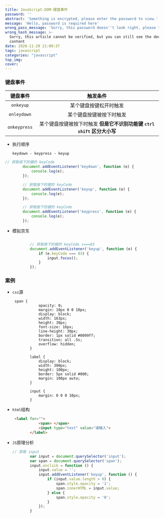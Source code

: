 ```yaml
---
title: JavaScript-DOM-键盘事件
password: ''
abstract: 'Something is encrypted, please enter the password to view.'
message: 'Hello, password is required here'
wrong_pass_message: 'Sorry, this password doesn''t look right, please try again.'
wrong_hash_message: >-
  Sorry, this article cannot be verified, but you can still see the decrypted
  content
date: 2020-11-29 21:09:37
tags: javascript
categories: "javascript"
top_img:
cover:
---
```


###  键盘事件

|   键盘事件   |                           触发条件                           |
| :----------: | :----------------------------------------------------------: |
|  `onkeyup`   |                    某个键盘按键松开时触发                    |
| `onleydown`  |                   某个键盘按键被按下时触发                   |
| `onkeypress` | 某个键盘按键被按下时触发 **但是它不识别功能键 `ctrl shift` 区分大小写** |

+ 执行顺序

  `keydown - keypress - keyup`

```javascript
// 获取按下的键的 keyCode
        document.addEventListener('keydown', function (e) {
            console.log(e);
        });

        // 获取按下的键的 keyCode
        document.addEventListener('keyup', function (e) {
            console.log(e);
        });

        // 获取按下的键的 keyCode
        document.addEventListener('keypress', function (e) {
            console.log(e);
        });

```

+ 模拟京东

  ```javascript
  
          // 获取按下的键的 keyCode s===83 
          document.addEventListener('keyup', function (e) {
              if (e.keyCode === 83) {
                  input.focus();
              }
          });
  ```

  

###  案例

+ `css`源

  ```less
   span {
              opacity: 0;
              margin: 10px 0 0 10px;
              display: block;
              width: 163px;
              height: 30px;
              font-size: 16px;
              line-height: 30px;
              border: 1px solid #0099ff;
              transition: all .5s;
              overflow: hidden;
          }
  
          label {
              display: block;
              width: 300px;
              height: 100px;
              border: 5px solid #000;
              margin: 100px auto;
          }
  
          input {
              margin: 0 0 0 10px;
          }
  ```

+ `html`结构

  ```html
   <label for="">
              <span> </span>
              <input type="text" value="请输入">
          </label>
  
  ```

+ `JS`原理分析

  ```javascript
  // 获取 input 
          var input = document.querySelector('input');
          var span = document.querySelector('span');
          input.onclick = function () {
              input.value = '';
              input.addEventListener('keyup', function () {
                  if (input.value.length > 0) {
                      span.style.opacity = '1';
                      span.innerHTML = input.value;
                  } else {
                      span.style.opacity = '0';
                  }
              });
          }
  ```

  